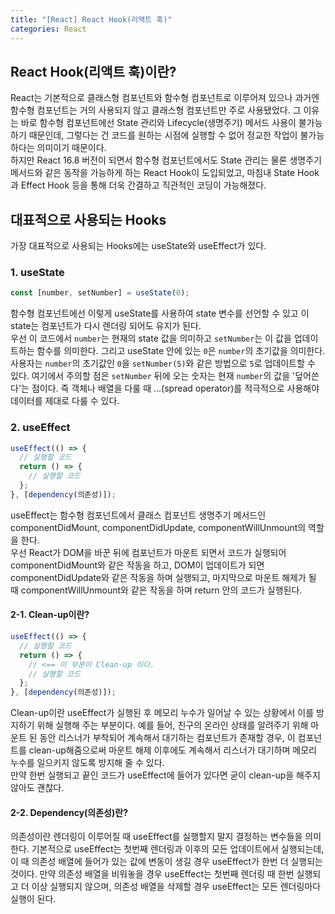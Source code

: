 ```yaml
---
title: "[React] React Hook(리액트 훅)"
categories: React
---
```


## React Hook(리액트 훅)이란?

React는 기본적으로 클래스형 컴포넌트와 함수형 컴포넌트로 이루어져 있으나 과거엔 함수형 컴포넌트는 거의 사용되지 않고 클래스형 컴포넌트만 주로 사용됐었다. 그 이유는 바로 함수형 컴포넌트에선 State 관리와 Lifecycle(생명주기) 메서드 사용이 불가능 하기 때문인데, 그렇다는 건 코드를 원하는 시점에 실행할 수 없어 정교한 작업이 불가능하다는 의미이기 때문이다.  
하지만 React 16.8 버전이 되면서 함수형 컴포넌트에서도 State 관리는 물론 생명주기 메서드와 같은 동작을 가능하게 하는 React Hook이 도입되었고, 마침내 State Hook과 Effect Hook 등을 통해 더욱 간결하고 직관적인 코딩이 가능해졌다.

## 대표적으로 사용되는 Hooks

가장 대표적으로 사용되는 Hooks에는 useState와 useEffect가 있다.

### 1. useState

```jsx
const [number, setNumber] = useState(0);
```

함수형 컴포넌트에선 이렇게 useState를 사용하여 state 변수를 선언할 수 있고 이 state는 컴포넌트가 다시 렌더링 되어도 유지가 된다.  
우선 이 코드에서 `number`는 현재의 state 값을 의미하고 `setNumber`는 이 값을 업데이트하는 함수를 의미한다. 그리고 useState 안에 있는 `0`은 `number`의 초기값을 의미한다. 사용자는 `number`의 초기값인 `0`을 `setNumber(5)`와 같은 방법으로 `5`로 업데이트할 수 있다. 여기에서 주의할 점은 `setNumber` 뒤에 오는 숫자는 현재 `number`의 값을 '덮어쓴다'는 점이다. 즉 객체나 배열을 다룰 때 ...(spread operator)를 적극적으로 사용해야 데이터를 제대로 다룰 수 있다.

### 2. useEffect

```jsx
useEffect(() => {
  // 실행할 코드
  return () => {
    // 실행할 코드
  };
}, [dependency(의존성)]);
```

useEffect는 함수형 컴포넌트에서 클래스 컴포넌트 생명주기 메서드인 componentDidMount, componentDidUpdate, componentWillUnmount의 역할을 한다.  
우선 React가 DOM을 바꾼 뒤에 컴포넌트가 마운트 되면서 코드가 실행되어 componentDidMount와 같은 작동을 하고, DOM이 업데이트가 되면 componentDidUpdate와 같은 작동을 하며 실행되고, 마지막으로 마운트 해제가 될 때 componentWillUnmount와 같은 작동을 하며 return 안의 코드가 실행된다.

#### 2-1. Clean-up이란?

```jsx
useEffect(() => {
  // 실행할 코드
  return () => {
    // <== 이 부분이 Clean-up 이다.
    // 실행할 코드
  };
}, [dependency(의존성)]);
```

Clean-up이란 useEffect가 실행된 후 메모리 누수가 일어날 수 있는 상황에서 이를 방지하기 위해 실행해 주는 부분이다. 예를 들어, 친구의 온라인 상태를 알려주기 위해 마운트 된 동안 리스너가 부착되어 계속해서 대기하는 컴포넌트가 존재할 경우, 이 컴포넌트를 clean-up해줌으로써 마운트 해제 이후에도 계속해서 리스너가 대기하며 메모리 누수를 일으키지 않도록 방지해 줄 수 있다.  
만약 한번 실행되고 끝인 코드가 useEffect에 들어가 있다면 굳이 clean-up을 해주지 않아도 괜찮다.

#### 2-2. Dependency(의존성)란?

의존성이란 렌더링이 이루어질 때 useEffect를 실행할지 말지 결정하는 변수들을 의미한다. 기본적으로 useEffect는 첫번째 렌더링과 이후의 모든 업데이트에서 실행되는데, 이 때 의존성 배열에 들어가 있는 값에 변동이 생길 경우 useEffect가 한번 더 실행되는 것이다. 만약 의존성 배열을 비워놓을 경우 useEffect는 첫번째 렌더링 때 한번 실행되고 더 이상 실행되지 않으며, 의존성 배열을 삭제할 경우 useEffect는 모든 렌더링마다 실행이 된다.
